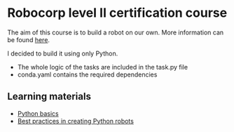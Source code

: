 # Robocorp level II certification course

The aim of this course is to build a robot on our own.
More information can be found [here](https://robocorp.com/docs/courses/build-a-robot).

I decided to build it using only Python.

- The whole logic of the tasks are included in the task.py file
- conda.yaml contains the required dependencies

## Learning materials

- [Python basics](https://robocorp.com/docs/languages-and-frameworks/python)
- [Best practices in creating Python robots](https://robocorp.com/docs/development-guide/qa-and-best-practices/python-robots)

